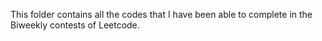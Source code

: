 This folder contains all the codes that I have been able to complete in the Biweekly contests of Leetcode.
